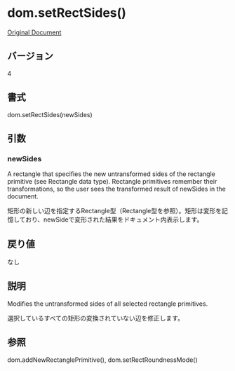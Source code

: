 # dom.setRectSides()

[Original Document](http://help.adobe.com/en_US/fireworks/cs/extend/WS5b3ccc516d4fbf351e63e3d1183c94856c-7972.html)

## バージョン

4

## 書式

dom.setRectSides(newSides)

## 引数

### newSides

A rectangle that specifies the new untransformed sides of the rectangle primitive (see Rectangle data type). Rectangle primitives remember their transformations, so the user sees the transformed result of newSides in the document.

矩形の新しい辺を指定するRectangle型（Rectangle型を参照）。矩形は変形を記憶しており、newSideで変形された結果をドキュメント内表示します。

## 戻り値

なし

## 説明

Modifies the untransformed sides of all selected rectangle primitives.

選択しているすべての矩形の変換されていない辺を修正します。

## 参照

dom.addNewRectanglePrimitive(), dom.setRectRoundnessMode()